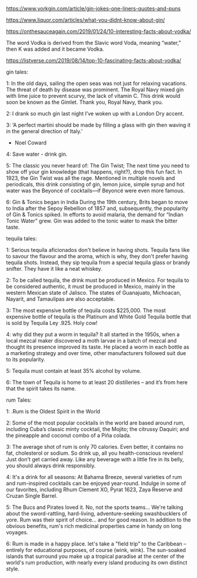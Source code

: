 https://www.yorkgin.com/article/gin-jokes-one-liners-quotes-and-puns

https://www.liquor.com/articles/what-you-didnt-know-about-gin/

https://onthesauceagain.com/2019/01/24/10-interesting-facts-about-vodka/

The word Vodka is derived from the Slavic word Voda, meaning “water,” then K was added and it became Vodka.

https://listverse.com/2019/08/14/top-10-fascinating-facts-about-vodka/

gin tales:

1:
 In the old days, sailing the open seas was not just for relaxing vacations. The threat of death by disease was prominent. The Royal Navy mixed gin with lime juice to prevent scurvy, the lack of vitamin C. This drink would soon be known as the Gimlet. Thank you, Royal Navy, thank you.

2:
I drank so much gin last night I’ve woken up with a London Dry accent.

3:
‘A perfect martini should be made by filling a glass with gin then waving it in the general direction of Italy.’
- Noel Coward

4: Save water - drink gin.

5:
The classic you never heard of: The Gin Twist;
The next time you need to show off your gin knowledge (that happens, right?), drop this fun fact. In 1923, the Gin Twist was all the rage. Mentioned in multiple novels and periodicals, this drink consisting of gin, lemon juice, simple syrup and hot water was the Beyoncé of cocktails—if Beyoncé were even more famous.

6:
Gin & Tonics began in India
During the 19th century, Brits began to move to India after the Sepoy Rebellion of 1857 and, subsequently, the popularity of Gin & Tonics spiked. In efforts to avoid malaria, the demand for “Indian Tonic Water” grew. Gin was added to the tonic water to mask the bitter taste.


tequila tales:

1:
Serious tequila aficionados don't believe in having shots.
Tequila fans like to savour the flavour and the aroma, which is why, they don't prefer having tequila shots. Instead, they sip tequila from a special tequila glass or brandy snifter. They have it like a neat whiskey.

2:
To be called tequila, the drink must be produced in Mexico.
For tequila to be considered authentic, it must be produced in Mexico, mainly in the western Mexican state of Jalisco. The states of Guanajuato, Michoacan, Nayarit, and Tamaulipas are also acceptable.

3:
The most expensive bottle of tequila costs $225,000.
The most expensive bottle of tequila is the Platinum and White Gold Tequila bottle that is sold by Tequila Ley .925. Holy cow!

4:
why did they put a worm in tequila? It all started in the 1950s, when a local mezcal maker discovered a moth larvae in a batch of mezcal and thought its presence improved its taste. He placed a worm in each bottle as a marketing strategy and over time, other manufacturers followed suit due to its popularity.

5:
Tequila must contain at least 35% alcohol by volume.

6:
The town of Tequila is home to at least 20 distilleries – and it’s from here that the spirit takes its name.


rum Tales:

1:
.Rum is the Oldest Spirit in the World

2:
Some of the most popular cocktails in the world are based around rum, including Cuba’s classic minty cocktail, the Mojito; the citrussy Daquiri; and the pineapple and coconut combo of a Piña colada. 

3:
The average shot of rum is only 70 calories. Even better, it contains no fat, cholesterol or sodium. So drink up, all you health-conscious revelers! Just don't get carried away. Like any beverage with a little fire in its belly, you should always drink responsibly.

4:
It's a drink for all seasons: At Bahama Breeze, several varieties of rum and rum-inspired cocktails can be enjoyed year-round. Indulge in some of our favorites, including Rhum Clement XO, Pyrat 1623, Zaya Reserve and Cruzan Single Barrel.

5:
The Bucs and Pirates loved it. No, not the sports teams... We're talking about the sword-rattling, hard-living, adventure-seeking swashbucklers of yore. Rum was their spirit of choice... and for good reason. In addition to the obvious benefits, rum's rich medicinal properties came in handy on long voyages.

6:
Rum is made in a happy place. let's take a "field trip" to the Caribbean – entirely for educational purposes, of course (wink, wink). The sun-soaked islands that surround you make up a tropical paradise at the center of the world's rum production, with nearly every island producing its own distinct style.